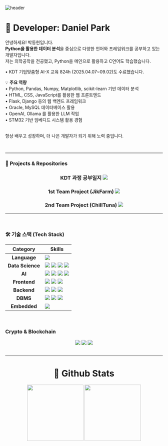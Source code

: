 ![header](https://capsule-render.vercel.app/api?type=Rect&color=gradient&height=300&section=header&text=Welcome%20to-nl-Park's%20github)

<h1 align="left">👋 Developer: Daniel Park</h1>

<p align="left">
  안녕하세요! 박동현입니다.<br>
  <strong>Python을 활용한 데이터 분석</strong>을 중심으로 다양한 언어와 프레임워크를 공부하고 있는 개발자입니다.<br>
  저는 의학공학을 전공했고, Python을 메인으로 활용하고 C언어도 학습했습니다.<br>
  
  •	KDT 기업맞춤형 AI-X 교육 824h (2025.04.07~09.02)도 수료했습니다.<br>

  💡 <strong>주요 역량</strong><br>
  • Python, Pandas, Numpy, Matplotlib, scikit-learn 기반 데이터 분석<br>
  • HTML, CSS, JavaScript를 활용한 웹 프론트엔드<br>
  • Flask, Django 등의 웹 백엔드 프레임워크<br>
  • Oracle, MySQL 데이터베이스 활용<br>
  • OpenAI, Ollama 를 활용한 LLM 작업<br>
  • STM32 기반 임베디드 시스템 활용 경험<br><br>

  항상 배우고 성장하며, 더 나은 개발자가 되기 위해 노력 중입니다.

  <br>

---

### 🚀 Projects & Repositories
<div align="center">
  <h3>KDT 과정 공부일지 <a href="https://github.com/onizuka-38/ai_x"><img src="https://img.shields.io/badge/공부일지-4285F4?style=for-the-badge&logo=github&logoColor=white"/></a></h3>
  <h3>1st Team Project (JikFarm) <a href="https://github.com/tangerineTaste/JikFarm"><img src="https://img.shields.io/badge/JikFarm-EA4335?style=for-the-badge&logo=github&logoColor=white"/></a></h3>
  <h3>2nd Team Project (ChillTuna) <a href=https://github.com/cwal8202/Chill_Tuna><img src="https://img.shields.io/badge/ChillTuna-34A853?style=for-the-badge&logo=github&logoColor=black"/></a></h3>
</div>


---

<br>

### 🛠️ 기술 스택 (Tech Stack)

| Category | Skills |
| :---: | --- |
| **Language** | <img src="https://img.shields.io/badge/python-3776AB?style=for-the-badge&logo=python&logoColor=white"> |
| **Data Science** | <img src="https://img.shields.io/badge/scikit--learn-F7931E?style=for-the-badge&logo=scikit-learn&logoColor=white"> <img src="https://img.shields.io/badge/Numpy-013243?style=for-the-badge&logo=numpy&logoColor=white"> <img src="https://img.shields.io/badge/Pandas-150458?style=for-the-badge&logo=pandas&logoColor=white"> <img src="https://img.shields.io/badge/Matplotlib-ffffff?style=for-the-badge&logo=Matplotlib&logoColor=black"> |
| **AI** | <img src="https://img.shields.io/badge/TensorFlow-FF6F00?style=for-the-badge&logo=TensorFlow&logoColor=white">  <img src="https://img.shields.io/badge/LLM-000000?style=for-the-badge&logo=openai&logoColor=white"> <img src="https://img.shields.io/badge/HuggingFace-FFD21E?style=for-the-badge&logo=HuggingFace&logoColor=black"> <img src="https://img.shields.io/badge/Ollama-2396F3?style=for-the-badge&logo=Ollama&logoColor=white"> |
| **Frontend** | <img src="https://img.shields.io/badge/html5-E34F26?style=for-the-badge&logo=html5&logoColor=white"> <img src="https://img.shields.io/badge/css3-1572B6?style=for-the-badge&logo=css3&logoColor=white"> <img src="https://img.shields.io/badge/javascript-F7DF1E?style=for-the-badge&logo=javascript&logoColor=black"> |
| **Backend** | <img src="https://img.shields.io/badge/flask-000000?style=for-the-badge&logo=flask&logoColor=white"> <img src="https://img.shields.io/badge/django-092E20?style=for-the-badge&logo=django&logoColor=white"> <img src="https://img.shields.io/badge/fastapi-009688?style=for-the-badge&logo=fastapi&logoColor=white"> |
| **DBMS** | <img src="https://img.shields.io/badge/oracle-F80000?style=for-the-badge&logo=oracle&logoColor=white"> <img src="https://img.shields.io/badge/mysql-4479A1?style=for-the-badge&logo=mysql&logoColor=white"> <img src="https://img.shields.io/badge/sqlite-003B57?style=for-the-badge&logo=sqlite&logoColor=white"> |
| **Embedded** | <img src="https://img.shields.io/badge/stmicroelectronics-03234B?style=for-the-badge&logo=stmicroelectronics&logoColor=white"/> |

<br>

### Crypto & Blockchain
<div align="center">
  <img src="https://img.shields.io/badge/Bitcoin-000000?style=for-the-badge&logo=bitcoin&logoColor=white"/>
  <img src="https://img.shields.io/badge/Ethereum-3C3C3D?style=for-the-badge&logo=Ethereum&logoColor=white"/>
  <img src="https://img.shields.io/badge/Chainlink-375BD2?style=for-the-badge&logo=Chainlink&logoColor=white"/>
</div>

<br>

---

<div align="center"><h1>🤔 Github Stats</h1></div>

<div align="center">
  <img src="https://github-readme-stats.vercel.app/api?username=onizuka-38&cache_seconds=21600" height="180" />
  <img src="https://github-readme-stats.vercel.app/api/top-langs/?username=onizuka-38&layout=compact&cache_seconds=21600" height="180" />
</div>



